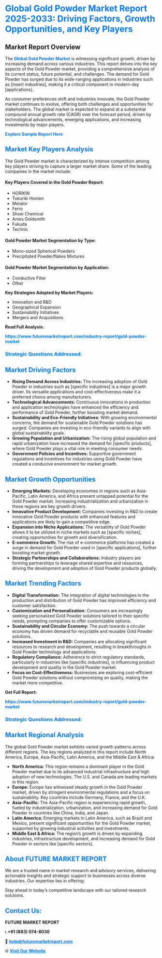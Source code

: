 <h1 style="color: #007BFF;">Global Gold Powder Market Report 2025-2033: Driving Factors, Growth Opportunities, and Key Players</h1>

<section id="overview">
<h2>Market Report Overview</h2>
<p>The <a href="https://www.futuremarketreport.com/industry-report/gold-powder-market" style="color: #007BFF; text-decoration: none;"><strong>Global Gold Powder Market</strong></a> is witnessing significant growth, driven by increasing demand across various industries. This report delves into the key aspects of the Gold Powder market, providing a comprehensive analysis of its current status, future potential, and challenges. The demand for Gold Powder has surged due to its wide-ranging applications in industries such as [insert industries], making it a critical component in modern-day [applications].</p>
<p>As consumer preferences shift and industries innovate, the Gold Powder market continues to evolve, offering both challenges and opportunities for stakeholders. The global market is expected to expand at a substantial compound annual growth rate (CAGR) over the forecast period, driven by technological advancements, emerging applications, and increasing investments by major players.</p>
</section>

<section id="overview">
<p><a href="https://www.futuremarketreport.com/request-sample/reportId=114272" style="color: #007BFF; text-decoration: none;"><strong>Explore Sample Report Here</strong></a></p>
</section>

<section id="key-players">
<h2 style="color: #007BFF;">Market Key Players Analysis</h2>
<p>The Gold Powder market is characterized by intense competition among key players striving to capture a larger market share. Some of the leading companies in the market include:</p>
<h4>Key Players Covered in the Gold Powder Report:</h4>
<ul><li>HORIKIN</li><li>Tokuriki Honten</li><li>Metalor</li><li>Ferro</li><li>Shoei Chemical</li><li>Ames Goldsmith</li><li>Fukuda</li><li>Technic</li></ul>
<h4>Gold Powder Market Segmentation by Type:</h4>
<ul><li>Mono-sized Spherical Powders</li><li>Precipitated Powder/flakes Mixtures</li></ul>

<h4>Gold Powder Market Segmentation by Application:</h4>
<ul><li>Conductive Filler</li><li>Other</li></ul>
<p><strong>Key Strategies Adopted by Market Players:</strong></p>
<ul>
<li>Innovation and R&D</li>
<li>Geographical Expansion</li>
<li>Sustainability Initiatives</li>
<li>Mergers and Acquisitions</li>
</ul>
</section>

<section>
<p><strong>Read Full Analysis: </strong></p><a href="https://www.futuremarketreport.com/industry-report/gold-powder-market" style="color: #007BFF; text-decoration: none;"><strong>https://www.futuremarketreport.com/industry-report/gold-powder-market</strong></a>
<h3 style="color: #007BFF;">Strategic Questions Addressed:</h3>
</section>

<section id="driving-factors">
<h2 style="color: #007BFF;">Market Driving Factors</h2>
<ul>
<li><strong>Rising Demand Across Industries:</strong> The increasing adoption of Gold Powder in industries such as [specific industries] is a major growth driver. Its versatile applications and cost-effectiveness make it a preferred choice among manufacturers.</li>
<li><strong>Technological Advancements:</strong> Continuous innovations in production and application technologies have enhanced the efficiency and performance of Gold Powder, further boosting market demand.</li>
<li><strong>Sustainability and Eco-Friendly Initiatives:</strong> With growing environmental concerns, the demand for sustainable Gold Powder solutions has surged. Companies are investing in eco-friendly variants to align with global sustainability goals.</li>
<li><strong>Growing Population and Urbanization:</strong> The rising global population and rapid urbanization have increased the demand for [specific products], where Gold Powder plays a vital role in meeting consumer needs.</li>
<li><strong>Government Policies and Incentives:</strong> Supportive government regulations and incentives for industries using Gold Powder have created a conducive environment for market growth.</li>
</ul>
</section>

<section id="growth-opportunities">
<h2 style="color: #007BFF;">Market Growth Opportunities</h2>
<ul>
<li><strong>Emerging Markets:</strong> Developing economies in regions such as Asia-Pacific, Latin America, and Africa present untapped potential for the Gold Powder market. Increasing industrialization and urbanization in these regions are key growth drivers.</li>
<li><strong>Innovative Product Development:</strong> Companies investing in R&D to create innovative Gold Powder products with enhanced features and applications are likely to gain a competitive edge.</li>
<li><strong>Expansion into Niche Applications:</strong> The versatility of Gold Powder allows it to be utilized in niche markets such as [specific niches], creating opportunities for growth and diversification.</li>
<li><strong>E-commerce Growth:</strong> The rise of e-commerce platforms has created a surge in demand for Gold Powder used in [specific applications], further boosting market growth.</li>
<li><strong>Strategic Partnerships and Collaborations:</strong> Industry players are forming partnerships to leverage shared expertise and resources, driving the development and adoption of Gold Powder products globally.</li>
</ul>
</section>

<section id="trending-factors">
<h2 style="color: #007BFF;">Market Trending Factors</h2>
<ul>
<li><strong>Digital Transformation:</strong> The integration of digital technologies in the production and distribution of Gold Powder has improved efficiency and customer satisfaction.</li>
<li><strong>Customization and Personalization:</strong> Consumers are increasingly seeking personalized Gold Powder solutions tailored to their specific needs, prompting companies to offer customizable options.</li>
<li><strong>Sustainability and Circular Economy:</strong> The push towards a circular economy has driven demand for recyclable and reusable Gold Powder solutions.</li>
<li><strong>Increased Investment in R&D:</strong> Companies are allocating significant resources to research and development, resulting in breakthroughs in Gold Powder technology and applications.</li>
<li><strong>Regulatory Compliance:</strong> Adherence to strict regulatory standards, particularly in industries like [specific industries], is influencing product development and quality in the Gold Powder market.</li>
<li><strong>Focus on Cost-Effectiveness:</strong> Businesses are exploring cost-efficient Gold Powder solutions without compromising on quality, making the market more competitive.</li>
</ul>
</section>

<section>
<p><strong>Get Full Report: </strong></p><a href="https://www.futuremarketreport.com/industry-report/gold-powder-market" style="color: #007BFF; text-decoration: none;"><strong>https://www.futuremarketreport.com/industry-report/gold-powder-market</strong></a>
<h3 style="color: #007BFF;">Strategic Questions Addressed:</h3>
</section>


<section id="regional-analysis">
<h2 style="color: #007BFF;">Market Regional Analysis</h2>
<p>The global Gold Powder market exhibits varied growth patterns across different regions. The key regions analyzed in this report include North America, Europe, Asia-Pacific, Latin America, and the Middle East & Africa:</p>
<ul>
<li><strong>North America:</strong> This region remains a dominant player in the Gold Powder market due to its advanced industrial infrastructure and high adoption of new technologies. The U.S. and Canada are leading markets in this region.</li>
<li><strong>Europe:</strong> Europe has witnessed steady growth in the Gold Powder market, driven by stringent environmental regulations and a focus on sustainability. Key countries include Germany, France, and the U.K.</li>
<li><strong>Asia-Pacific:</strong> The Asia-Pacific region is experiencing rapid growth, fueled by industrialization, urbanization, and increasing demand for Gold Powder in countries like China, India, and Japan.</li>
<li><strong>Latin America:</strong> Emerging markets in Latin America, such as Brazil and Mexico, present significant opportunities for the Gold Powder market, supported by growing industrial activities and investments.</li>
<li><strong>Middle East & Africa:</strong> The region’s growth is driven by expanding industries, infrastructure development, and increasing demand for Gold Powder in sectors like [specific sectors].</li>
</ul>
</section>

<footer>
<h2 style="color: #007BFF;">About FUTURE MARKET REPORT</h2>
<p>We are a trusted name in market research and advisory services, delivering actionable insights and strategic support to businesses across diverse industries. Our expertise lies in offering:</p>

<p>Stay ahead in today’s competitive landscape with our tailored research solutions.</p>

<h2 style="color: #007BFF;">Contact Us:</h2>
<p><strong>FUTURE MARKET REPORT</strong></p>
<p>📞 <strong>+91 (883) 074-8030</strong></p>
<p>📧 <strong><a href="mailto:help@futuremarketreport.com" style="color: #007BFF;">help@futuremarketreport.com</a></strong></p>
<p>🌐 <strong><a href="https://www.futuremarketreport.com/" style="color: #007BFF;">Visit Our Website</a></strong></p>
</footer>